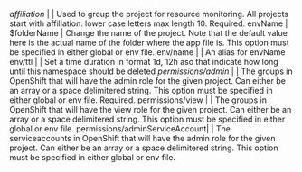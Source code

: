 *affiliation*                  |              | Used to group the project for resource monitoring. All projects start with affiliation. lower case letters max length 10. Required.
envName                        | $folderName  | Change the name of the project. Note that the default value here is the actual name of the folder where the app file is. This option must be specified in either global or env file.
env/name                       |              | An alias for envName
env/ttl                        |              | Set a time duration in format 1d, 12h aso that indicate how long until this namespace should be deleted
*permissions/admin*            |              | The groups in OpenShift that will have the admin role for the given project. Can either be an array or a space delimitered string. This option must be specified in either global or env file. Required.
permissions/view               |              | The groups in OpenShift that will have the view role for the given project. Can either be an array or a space delimitered string. This option must be specified in either global or env file.
permissions/adminServiceAccount|              | The serviceaccounts in OpenShift that will have the admin role for the given project. Can either be an array or a space delimitered string. This option must be specified in either global or env file.
